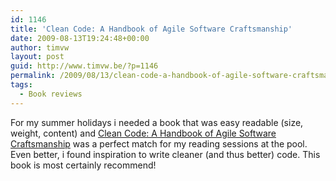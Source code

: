 ```yaml
---
id: 1146
title: 'Clean Code: A Handbook of Agile Software Craftsmanship'
date: 2009-08-13T19:24:48+00:00
author: timvw
layout: post
guid: http://www.timvw.be/?p=1146
permalink: /2009/08/13/clean-code-a-handbook-of-agile-software-craftsmanship/
tags:
  - Book reviews
---
```

For my summer holidays i needed a book that was easy readable (size, weight, content) and [Clean Code: A Handbook of Agile Software Craftsmanship](http://www.amazon.com/Clean-Code-Handbook-Software-Craftsmanship/dp/0132350882) was a perfect match for my reading sessions at the pool. Even better, i found inspiration to write cleaner (and thus better) code. This book is most certainly recommend!
